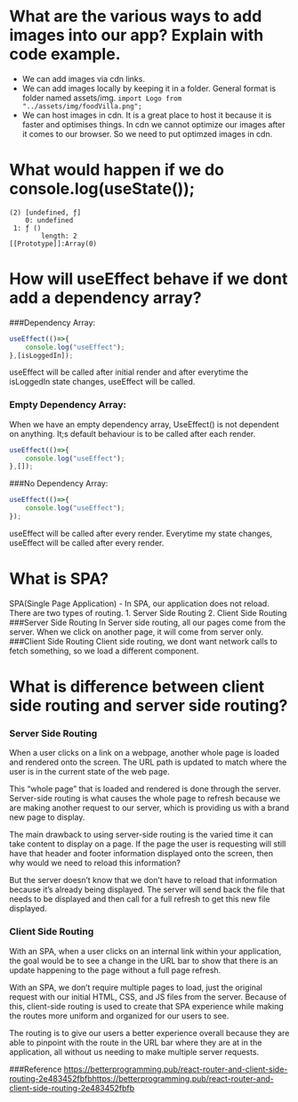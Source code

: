 # What are the various ways to add images into our app? Explain with code example.

* We can add images via cdn links. 
* We can add images locally by keeping it in a folder. General format is folder named assets/img. 
`import Logo from "../assets/img/foodVilla.png";`
* We can host images in cdn. It is a great place to host it because it is faster and optimises things. In cdn we cannot optimize our images after it comes to our browser. So we need to put optimzed images in cdn. 

# What would happen if we do console.log(useState());

    (2) [undefined, ƒ]
    	0: undefined
   	 1: ƒ ()
    		length: 2
	[[Prototype]]:Array(0)
# How will useEffect behave if we dont  add a dependency array?
###Dependency Array: 
```javascript
useEffect(()=>{
    console.log("useEffect");
},[isLoggedIn]);
```
useEffect will be called after initial render and after everytime the isLoggedIn state changes, useEffect will be called.
### Empty Dependency Array:
When we have an empty dependency array, UseEffect() is not dependent on anything. It;s default behaviour is to be called after each render. 

```javascript
useEffect(()=>{
    console.log("useEffect");
},[]);
```
###No Dependency Array:
```javascript
useEffect(()=>{
    console.log("useEffect");
});
```
useEffect will be called after every render. Everytime my state changes, useEffect will  be called after every render.
# What is SPA? 
SPA(Single Page Application) - In SPA, our application does not reload. There are two types of routing. 
	1. Server Side Routing
	2. Client Side Routing
###Server Side Routing
In Server side routing, all our pages come from the server. When we click on another page, it will come from server only.
###Client Side Routing
Client side routing, we dont want network calls to fetch something, so we load a different component. 

# What is difference between client side routing and server side routing?

### Server Side Routing
When a user clicks on a link on a webpage, another whole page is loaded and rendered onto the screen. The URL path is updated to match where the user is in the current state of the web page.

This “whole page” that is loaded and rendered is done through the server. Server-side routing is what causes the whole page to refresh because we are making another request to our server, which is providing us with a brand new page to display.

The main drawback to using server-side routing is the varied time it can take content to display on a page. If the page the user is requesting will still have that header and footer information displayed onto the screen, then why would we need to reload this information?

But the server doesn’t know that we don’t have to reload that information because it’s already being displayed. The server will send back the file that needs to be displayed and then call for a full refresh to get this new file displayed.

### Client Side Routing

With an SPA, when a user clicks on an internal link within your application, the goal would be to see a change in the URL bar to show that there is an update happening to the page without a full page refresh.

With an SPA, we don’t require multiple pages to load, just the original request with our initial HTML, CSS, and JS files from the server. Because of this, client-side routing is used to create that SPA experience while making the routes more uniform and organized for our users to see.

The routing is to give our users a better experience overall because they are able to pinpoint with the route in the URL bar where they are at in the application, all without us needing to make multiple server requests.

###Reference
https://betterprogramming.pub/react-router-and-client-side-routing-2e483452fbfbhttps://betterprogramming.pub/react-router-and-client-side-routing-2e483452fbfb